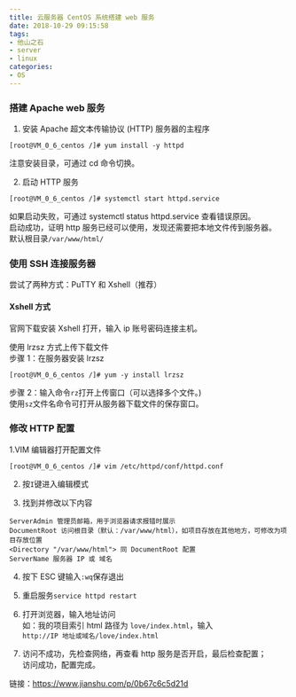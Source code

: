```yaml
---
title: 云服务器 CentOS 系统搭建 web 服务
date: 2018-10-29 09:15:58
tags:
- 他山之石
- server
- linux
categories:
- OS
---
```


### 搭建 Apache web 服务

1. 安装 Apache 超文本传输协议 (HTTP) 服务器的主程序
```
[root@VM_0_6_centos /]# yum install -y httpd
```
注意安装目录，可通过 cd 命令切换。

2. 启动 HTTP 服务
```
[root@VM_0_6_centos /]# systemctl start httpd.service 
```
如果启动失败，可通过 systemctl status httpd.service 查看错误原因。  
启动成功，证明 http 服务已经可以使用，发现还需要把本地文件传到服务器。  
默认根目录`/var/www/html/`  

### 使用 SSH 连接服务器

尝试了两种方式：PuTTY 和 Xshell（推荐）
#### Xshell 方式
官网下载安装 Xshell 打开，输入 ip 账号密码连接主机。

使用 lrzsz 方式上传下载文件  
步骤 1：在服务器安装 lrzsz  
```
[root@VM_0_6_centos /]# yum -y install lrzsz
```
步骤 2：输入命令`rz`打开上传窗口（可以选择多个文件。)  
使用`sz`文件名命令可打开从服务器下载文件的保存窗口。  

### 修改 HTTP 配置
1.VIM 编辑器打开配置文件
```
[root@VM_0_6_centos /]# vim /etc/httpd/conf/httpd.conf
```
2. 按`I`键进入编辑模式

3. 找到并修改以下内容
```
ServerAdmin 管理员邮箱，用于浏览器请求报错时展示
DocumentRoot 访问根目录（默认：/var/www/html），如项目存放在其他地方，可修改为项目存放位置
<Directory "/var/www/html"> 同 DocumentRoot 配置
ServerName 服务器 IP 或 域名 
```
4. 按下 ESC 键输入`:wq`保存退出

5. 重启服务`service httpd restart`

6. 打开浏览器，输入地址访问  
如：我的项目索引 html 路径为 `love/index.html`，输入  
`http://IP 地址或域名/love/index.html`
  
7. 访问不成功，先检查网络，再查看 http 服务是否开启，最后检查配置；  
访问成功，配置完成。  

链接：https://www.jianshu.com/p/0b67c6c5d21d
